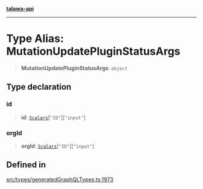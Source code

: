 [**talawa-api**](../../../README.md)

***

# Type Alias: MutationUpdatePluginStatusArgs

> **MutationUpdatePluginStatusArgs**: `object`

## Type declaration

### id

> **id**: [`Scalars`](Scalars.md)\[`"ID"`\]\[`"input"`\]

### orgId

> **orgId**: [`Scalars`](Scalars.md)\[`"ID"`\]\[`"input"`\]

## Defined in

[src/types/generatedGraphQLTypes.ts:1973](https://github.com/Suyash878/talawa-api/blob/095e6964ce2a06c1c30d1acf81b6162203f1db91/src/types/generatedGraphQLTypes.ts#L1973)
